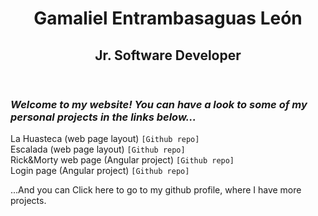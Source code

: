 
<html lang="en">

<head>
    <meta charset="UTF-8">
    <meta name="viewport" content="width=device-width, initial-scale=1.0">
</head>

<body>
  <header>
    <h1>Gamaliel Entrambasaguas León</h1>
    <h2><b>Jr. Software Developer</b></h2>
    <p> </p>
  </header>
  
  <div>
    <h3><i>Welcome to my website! You can have a look to some of my personal projects in the links below...</i></h3>
  </div>
  
  <div>
    <a href="https://gamalielleon.github.io/Web-Design/LaHuasteca/index.html" target="_blank" style="text-decoration:none">La Huasteca (web page layout)</a>
    <code><a href="https://github.com/GamalielLeon/Web-Design/tree/main/LaHuasteca" target="_blank" style="text-decoration:none">[Github repo]</a></code>
  </div>

  <div>
    <a href="https://gamalielleon.github.io/Web-Design/Escalada/index.html" target="_blank" style="text-decoration:none">Escalada (web page layout)</a>
    <code><a href="https://github.com/GamalielLeon/Web-Design/tree/main/Escalada" target="_blank" style="text-decoration:none;">[Github repo]</a></code>
  </div>
    
  <div>
      <a href="https://gamalielleon.github.io/app-Rick-Morty/home" target="_blank" style="text-decoration:none">Rick&Morty web page (Angular project)</a>
      <code><a href="https://github.com/GamalielLeon/app-Rick-Morty" target="_blank" style="text-decoration:none">[Github repo]</a></code>
  </div>
    
  <div>
      <a href="https://gamalielleon.github.io/login-crud/main" target="_blank" style="text-decoration:none">Login page (Angular project)</a>
      <code><a href="https://github.com/GamalielLeon/login-crud" target="_blank" style="text-decoration:none">[Github repo]</a></code>
  </div>
    
  <div>
      <p> </p>
      ...And you can <a href="https://github.com/GamalielLeon" target="_blank" style="text-decoration:none">Click here</a> to go to my github profile, where I have more projects.
  </div>
</body>
  
</html>



